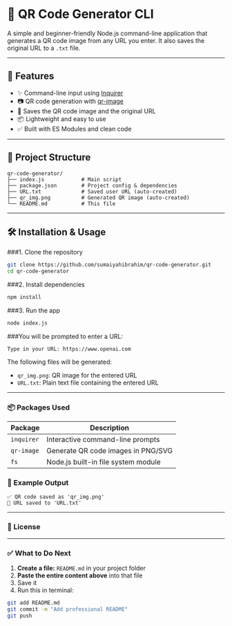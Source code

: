 # 🔳 QR Code Generator CLI

A simple and beginner-friendly Node.js command-line application that generates a QR code image from any URL you enter. It also saves the original URL to a `.txt` file.

---

## 🚀 Features

- ✨ Command-line input using [Inquirer](https://www.npmjs.com/package/inquirer)
- 📷 QR code generation with [qr-image](https://www.npmjs.com/package/qr-image)
- 💾 Saves the QR code image and the original URL
- 📦 Lightweight and easy to use
- ✅ Built with ES Modules and clean code

---

## 📂 Project Structure

```text
qr-code-generator/
├── index.js            # Main script
├── package.json        # Project config & dependencies
├── URL.txt             # Saved user URL (auto-created)
├── qr_img.png          # Generated QR image (auto-created)
└── README.md           # This file
```
---

##  🛠️ Installation & Usage

###1. Clone the repository
```bash
git clone https://github.com/sumaiyahibrahim/qr-code-generator.git
cd qr-code-generator
```

###2. Install dependencies
```bash
npm install
```

###3. Run the app
```bash
node index.js
```

###You will be prompted to enter a URL:
```text
Type in your URL: https://www.openai.com
```

The following files will be generated:

- `qr_img.png`: QR image for the entered URL
- `URL.txt`: Plain text file containing the entered URL
---

### 📦 Packages Used

| Package   | Description                                      |
|-----------|--------------------------------------------------|
| `inquirer`  | Interactive command-line prompts               |
| `qr-image`  | Generate QR code images in PNG/SVG             |
| `fs`        | Node.js built-in file system module            |


### 📄 Example Output
```text
✅ QR code saved as 'qr_img.png'
📝 URL saved to 'URL.txt'
```
---

### 📜 License

---

### ✅ What to Do Next

1. **Create a file:** `README.md` in your project folder  
2. **Paste the entire content above** into that file  
3. Save it  
4. Run this in terminal:

```bash
git add README.md
git commit -m "Add professional README"
git push

